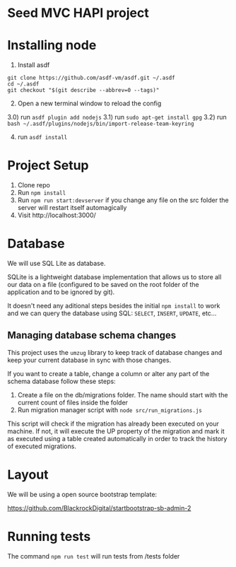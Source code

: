# Seed MVC HAPI project

# Installing node 

1) Install asdf 

```
git clone https://github.com/asdf-vm/asdf.git ~/.asdf
cd ~/.asdf
git checkout "$(git describe --abbrev=0 --tags)"
```

2) Open a new terminal window to reload the config 

3.0) run `asdf plugin add nodejs`
3.1) run `sudo apt-get install gpg`
3.2) run `bash ~/.asdf/plugins/nodejs/bin/import-release-team-keyring`

4) run `asdf install`

# Project Setup 

1. Clone repo
2. Run `npm install`
3. Run `npm run start:devserver` if you change any file on the src folder the server will restart itself automagically
4. Visit http://localhost:3000/

# Database

We will use SQL Lite as database. 

SQLite is a lightweight database implementation that allows us to store all our data on a file (configured to be saved on the root folder of the application and to be ignored by git).

It doesn't need any aditional steps besides the initial `npm install` to work and we can query the database using SQL: `SELECT`, `INSERT`, `UPDATE`, etc...

## Managing database schema changes

This project uses the `umzug` library to keep track of database changes and keep your current database in sync with those changes. 

If you want to create a table, change a column or alter any part of the schema database follow these steps:

1) Create a file on the db/migrations folder. The name should start with the current count of files inside the folder
2) Run migration manager script with `node src/run_migrations.js`

This script will check if the migration has already been executed on your machine. If not, it will execute the UP property of the migration and mark it as executed using a table created automatically in order to track the history of executed migrations.

# Layout

We will be using a open source bootstrap template:

https://github.com/BlackrockDigital/startbootstrap-sb-admin-2

# Running tests

The command `npm run test` will run tests from /tests folder